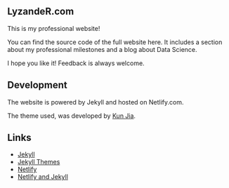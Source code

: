 ## LyzandeR.com

This is my professional website!

You can find the source code of the full website here. It includes a section about my professional milestones and a blog about Data Science. 

I hope you like it! Feedback is always welcome.

## Development

The website is powered by Jekyll and hosted on Netlify.com.

The theme used, was developed by [Kun Jia](https://github.com/Jack614/jalpc_jekyll_theme).

## Links

* [Jekyll](https://jekyllrb.com/)
* [Jekyll Themes](http://jekyllthemes.org/)
* [Netlify](netlify.com)
* [Netlify and Jekyll](https://www.netlify.com/blog/2015/10/28/a-step-by-step-guide-jekyll-3.0-on-netlify/)
